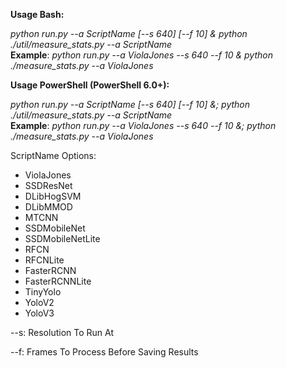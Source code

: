 **Usage Bash:**

*python run.py --a ScriptName [--s 640] [--f 10] & python ./util/measure_stats.py --a ScriptName*  
**Example**: *python run.py --a ViolaJones --s 640 --f 10 & python ./measure_stats.py --a ViolaJones*

**Usage PowerShell (PowerShell 6.0+):**

*python run.py --a ScriptName [--s 640] [--f 10] &; python ./util/measure_stats.py --a ScriptName*  
**Example**: *python run.py --a ViolaJones --s 640 --f 10 &; python ./measure_stats.py --a ViolaJones*


ScriptName Options:
* ViolaJones
* SSDResNet
* DLibHogSVM
* DLibMMOD
* MTCNN
* SSDMobileNet
* SSDMobileNetLite
* RFCN
* RFCNLite
* FasterRCNN
* FasterRCNNLite
* TinyYolo
* YoloV2
* YoloV3

--s: Resolution To Run At

--f: Frames To Process Before Saving Results